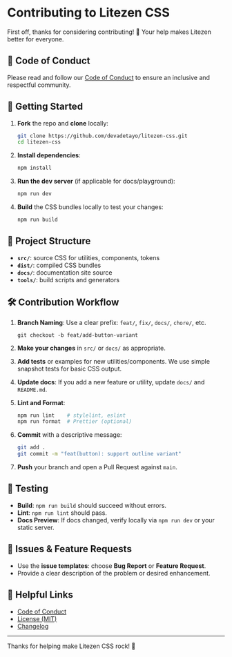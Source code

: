 # Contributing to Litezen CSS

First off, thanks for considering contributing! 🎉 Your help makes Litezen better for everyone.

## 📝 Code of Conduct

Please read and follow our [Code of Conduct](./CODE_OF_CONDUCT.md) to ensure an inclusive and respectful community.

## 🚀 Getting Started

1. **Fork** the repo and **clone** locally:

   ```bash
   git clone https://github.com/devadetayo/litezen-css.git
   cd litezen-css
   ```
2. **Install dependencies**:

   ```bash
   npm install
   ```
3. **Run the dev server** (if applicable for docs/playground):

   ```bash
   npm run dev
   ```
4. **Build** the CSS bundles locally to test your changes:

   ```bash
   npm run build
   ```

## 📂 Project Structure

* **`src/`**: source CSS for utilities, components, tokens
* **`dist/`**: compiled CSS bundles
* **`docs/`**: documentation site source
* **`tools/`**: build scripts and generators

## 🛠️ Contribution Workflow

1. **Branch Naming**: Use a clear prefix: `feat/`, `fix/`, `docs/`, `chore/`, etc.

   ```
   git checkout -b feat/add-button-variant
   ```
2. **Make your changes** in `src/` or `docs/` as appropriate.
3. **Add tests** or examples for new utilities/components. We use simple snapshot tests for basic CSS output.
4. **Update docs**: If you add a new feature or utility, update `docs/` and `README.md`.
5. **Lint and Format**:

   ```bash
   npm run lint    # stylelint, eslint
   npm run format  # Prettier (optional)
   ```
6. **Commit** with a descriptive message:

   ```bash
   git add .
   git commit -m "feat(button): support outline variant"
   ```
7. **Push** your branch and open a Pull Request against `main`.

## 🧪 Testing

* **Build**: `npm run build` should succeed without errors.
* **Lint**: `npm run lint` should pass.
* **Docs Preview**: If docs changed, verify locally via `npm run dev` or your static server.

## 📝 Issues & Feature Requests

* Use the **issue templates**: choose **Bug Report** or **Feature Request**.
* Provide a clear description of the problem or desired enhancement.

## 🔗 Helpful Links

* [Code of Conduct](./CODE_OF_CONDUCT.md)
* [License (MIT)](./LICENSE)
* [Changelog](./CHANGELOG.md)

---

Thanks for helping make Litezen CSS rock! 🚀
